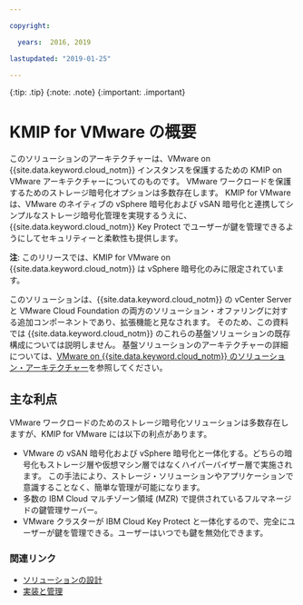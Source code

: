 ```yaml
---

copyright:

  years:  2016, 2019

lastupdated: "2019-01-25"

---
```


{:tip: .tip}
{:note: .note}
{:important: .important}

# KMIP for VMware の概要

このソリューションのアーキテクチャーは、VMware on {{site.data.keyword.cloud_notm}} インスタンスを保護するための KMIP on VMware アーキテクチャーについてのものです。 VMware ワークロードを保護するためのストレージ暗号化オプションは多数存在します。 KMIP for VMware は、VMware のネイティブの vSphere 暗号化および vSAN 暗号化と連携してシンプルなストレージ暗号化管理を実現するうえに、{{site.data.keyword.cloud_notm}} Key Protect でユーザーが鍵を管理できるようにしてセキュリティーと柔軟性も提供します。

**注**: このリリースでは、KMIP for VMware on {{site.data.keyword.cloud_notm}} は vSphere 暗号化のみに限定されています。

このソリューションは、{{site.data.keyword.cloud_notm}} の vCenter Server と VMware Cloud Foundation の両方のソリューション・オファリングに対する追加コンポーネントであり、拡張機能と見なされます。 そのため、この資料では {{site.data.keyword.cloud_notm}} のこれらの基盤ソリューションの既存構成については説明しません。 基盤ソリューションのアーキテクチャーの詳細については、[VMware on {{site.data.keyword.cloud_notm}} のソリューション・アーキテクチャー](/docs/services/vmwaresolutions/archiref/solution/solution_overview.html)を参照してください。

## 主な利点

VMware ワークロードのためのストレージ暗号化ソリューションは多数存在しますが、KMIP for VMware には以下の利点があります。

* VMware の vSAN 暗号化および vSphere 暗号化と一体化する。どちらの暗号化もストレージ層や仮想マシン層ではなくハイパーバイザー層で実施されます。 この手法により、ストレージ・ソリューションやアプリケーションで意識することなく、簡単な管理が可能になります。
* 多数の IBM Cloud マルチゾーン領域 (MZR) で提供されているフルマネージドの鍵管理サーバー。
* VMware クラスターが IBM Cloud Key Protect と一体化するので、完全にユーザーが鍵を管理できる。ユーザーはいつでも鍵を無効化できます。

### 関連リンク

* [ソリューションの設計](/docs/services/vmwaresolutions/archiref/kmip/design.html)
* [実装と管理](/docs/services/vmwaresolutions/archiref/kmip/implementation.html)
